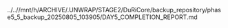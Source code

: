 ../..//mnt/h/ARCHIVE/.UNWRAP/STAGE2/DuRiCore/backup_repository/phase5_5_backup_20250805_103905/DAY5_COMPLETION_REPORT.md